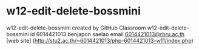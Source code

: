# w12-edit-delete-bossmini
w12-edit-delete-bossmini created by GitHub Classroom
w12-edit-delete-bossmini
id 6014421013
benjapon saelao
email 6014421013@rbru.ac.th
[web site] (http://stu2.ac.th/~6014421013/php-6014421013-w11/index.php)

